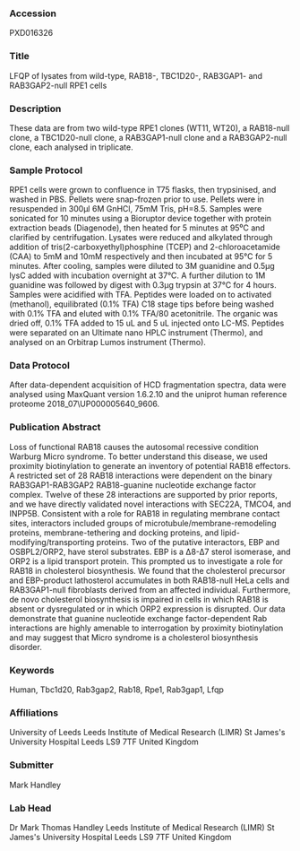 ### Accession
PXD016326

### Title
LFQP of lysates from wild-type, RAB18-, TBC1D20-, RAB3GAP1- and RAB3GAP2-null RPE1 cells

### Description
These data are from two wild-type RPE1 clones (WT11, WT20), a RAB18-null clone, a TBC1D20-null clone, a RAB3GAP1-null clone and a RAB3GAP2-null clone, each analysed in triplicate.

### Sample Protocol
RPE1 cells were grown to confluence in T75 flasks, then trypsinised, and washed in PBS. Pellets were snap-frozen prior to use. Pellets were in resuspended in 300µl 6M GnHCl, 75mM Tris, pH=8.5. Samples were sonicated for 10 minutes using a Bioruptor device together with protein extraction beads (Diagenode), then heated for 5 minutes at 95⁰C and clarified by centrifugation. Lysates were reduced and alkylated through addition of tris(2-carboxyethyl)phosphine (TCEP) and 2-chloroacetamide (CAA) to 5mM and 10mM respectively and then incubated at 95°C for 5 minutes. After cooling, samples were diluted to 3M guanidine and 0.5µg lysC added with incubation overnight at 37°C.  A further dilution to 1M guanidine was followed by digest with 0.3µg trypsin at 37°C for 4 hours.  Samples were acidified with TFA. Peptides were loaded on to activated (methanol), equilibrated (0.1% TFA) C18 stage tips before being washed with 0.1% TFA and eluted with 0.1% TFA/80 acetonitrile. The organic was dried off, 0.1% TFA added to 15 uL and 5 uL injected onto LC-MS. Peptides were separated on an Ultimate nano HPLC instrument (Thermo), and analysed on an Orbitrap Lumos instrument (Thermo).

### Data Protocol
After data-dependent acquisition of HCD fragmentation spectra, data were analysed using MaxQuant version 1.6.2.10 and the uniprot human reference proteome 2018_07\UP000005640_9606.

### Publication Abstract
Loss of functional RAB18 causes the autosomal recessive condition Warburg Micro syndrome. To better understand this disease, we used proximity biotinylation to generate an inventory of potential RAB18 effectors. A restricted set of 28 RAB18 interactions were dependent on the binary RAB3GAP1-RAB3GAP2 RAB18-guanine nucleotide exchange factor complex. Twelve of these 28 interactions are supported by prior reports, and we have directly validated novel interactions with SEC22A, TMCO4, and INPP5B. Consistent with a role for RAB18 in regulating membrane contact sites, interactors included groups of microtubule/membrane-remodeling proteins, membrane-tethering and docking proteins, and lipid-modifying/transporting proteins. Two of the putative interactors, EBP and OSBPL2/ORP2, have sterol substrates. EBP is a &#x394;8-&#x394;7 sterol isomerase, and ORP2 is a lipid transport protein. This prompted us to investigate a role for RAB18 in cholesterol biosynthesis. We found that the cholesterol precursor and EBP-product lathosterol accumulates in both RAB18-null HeLa cells and RAB3GAP1-null fibroblasts derived from an affected individual. Furthermore, de novo cholesterol biosynthesis is impaired in cells in which RAB18 is absent or dysregulated or in which ORP2 expression is disrupted. Our data demonstrate that guanine nucleotide exchange factor-dependent Rab interactions are highly amenable to interrogation by proximity biotinylation and may suggest that Micro syndrome is a cholesterol biosynthesis disorder.

### Keywords
Human, Tbc1d20, Rab3gap2, Rab18, Rpe1, Rab3gap1, Lfqp

### Affiliations
University of Leeds
Leeds Institute of Medical Research (LIMR) St James's University Hospital Leeds LS9 7TF United Kingdom

### Submitter
Mark Handley

### Lab Head
Dr Mark Thomas Handley
Leeds Institute of Medical Research (LIMR) St James's University Hospital Leeds LS9 7TF United Kingdom


